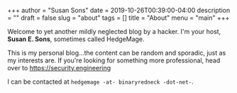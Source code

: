 +++
author = "Susan Sons"
date = 2019-10-26T00:39:00-04:00
description = ""
draft = false
slug = "about"
tags = []
title = "About"
menu = "main"
+++

Welcome to yet another mildly neglected blog by a hacker.  I'm your host,
**Susan E. Sons**, sometimes called HedgeMage.

This is my personal blog...the content can be random and sporadic, just as my
interests are.  If you're looking for something more professional, head over to
https://security.engineering 

I can be contacted at `hedgemage -at- binaryredneck -dot-net-`.
